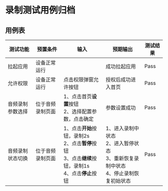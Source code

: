 # 录制测试用例归档

## 用例表

|测试功能|预置条件|输入|预期输出|测试结果|
|--------------------------------|--------------------------------|--------------------------------|--------------------------------|--------------------------------|
|拉起应用|	设备正常运行|		|成功拉起应用|Pass|
|允许权限| 设备正常运行 | 点击权限弹窗允许按钮 |授权后成功进入首页|Pass|
|音频录制参数选择| 位于音频录制页面 | 1、点击首页**设置**按钮<br/>2、选择配置参数，点击确定<br/> |参数设置成功|Pass|
| 音频录制状态切换 | 位于音频录制页面 | 1、点击**开始**按钮，录制2s<br/>2、点击**暂停**按钮<br/>3、点击**继续**按钮，录制1s<br/>4、点击**停止**按钮<br/> | 1、进入录制中状态<br/>2、进入暂停状态<br/>3、重新恢复录制中状态<br/>4、停止录制恢复初始状态<br/> |Pass|

